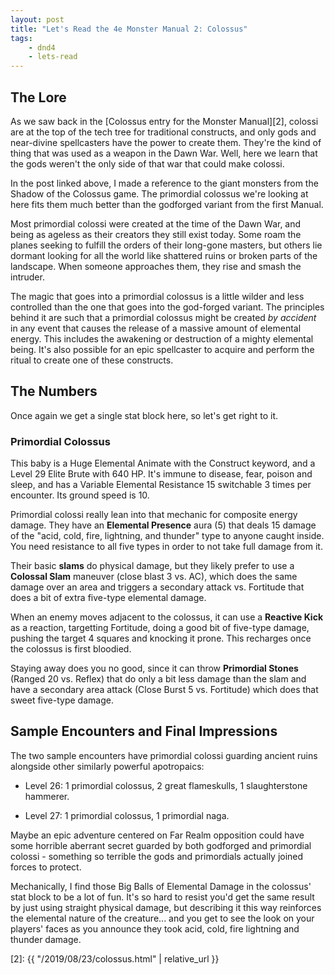 ```yaml
---
layout: post
title: "Let's Read the 4e Monster Manual 2: Colossus"
tags:
    - dnd4
    - lets-read
---
```


## The Lore

As we saw back in the [Colossus entry for the Monster Manual][2], colossi are at
the top of the tech tree for traditional constructs, and only gods and
near-divine spellcasters have the power to create them. They're the kind of
thing that was used as a weapon in the Dawn War. Well, here we learn that the
gods weren't the only side of that war that could make colossi.

In the post linked above, I made a reference to the giant monsters from the
Shadow of the Colossus game. The primordial colossus we're looking at here fits
them much better than the godforged variant from the first Manual.

Most primordial colossi were created at the time of the Dawn War, and being as
ageless as their creators they still exist today. Some roam the planes seeking
to fulfill the orders of their long-gone masters, but others lie dormant looking
for all the world like shattered ruins or broken parts of the landscape. When
someone approaches them, they rise and smash the intruder.

The magic that goes into a primordial colossus is a little wilder and less
controlled than the one that goes into the god-forged variant. The principles
behind it are such that a primordial colossus might be created _by accident_
in any event that causes the release of a massive amount of elemental
energy. This includes the awakening or destruction of a mighty elemental
being. It's also possible for an epic spellcaster to acquire and perform the
ritual to create one of these constructs.

## The Numbers

Once again we get a single stat block here, so let's get right to it.

### Primordial Colossus

This baby is a Huge Elemental Animate with the Construct keyword, and a Level 29
Elite Brute with 640 HP. It's immune to disease, fear, poison and sleep, and has
a Variable Elemental Resistance 15 switchable 3 times per encounter. Its ground
speed is 10.

Primordial colossi really lean into that mechanic for composite energy
damage. They have an **Elemental Presence** aura (5) that deals 15 damage of the
"acid, cold, fire, lightning, and thunder" type to anyone caught inside. You
need resistance to all five types in order to not take full damage from it.

Their basic **slams** do physical damage, but they likely prefer to use a
**Colossal Slam** maneuver (close blast 3 vs. AC), which does the same damage
over an area and triggers a secondary attack vs. Fortitude that does a bit of
extra five-type elemental damage.

When an enemy moves adjacent to the colossus, it can use a **Reactive Kick** as
a reaction, targetting Fortitude, doing a good bit of five-type damage, pushing
the target 4 squares and knocking it prone. This recharges once the colossus is
first bloodied.

Staying away does you no good, since it can throw **Primordial Stones** (Ranged
20 vs. Reflex) that do only a bit less damage than the slam and have a secondary
area attack (Close Burst 5 vs. Fortitude) which does that sweet five-type
damage.

## Sample Encounters and Final Impressions

The two sample encounters have primordial colossi guarding ancient ruins
alongside other similarly powerful apotropaics:

- Level 26: 1 primordial colossus, 2 great flameskulls, 1 slaughterstone
  hammerer.

- Level 27: 1 primordial colossus, 1 primordial naga.

Maybe an epic adventure centered on Far Realm opposition could have some
horrible aberrant secret guarded by both godforged and primordial colossi -
something so terrible the gods and primordials actually joined forces to
protect.

Mechanically, I find those Big Balls of Elemental Damage in the colossus' stat
block to be a lot of fun. It's so hard to resist you'd get the same result by
just using straight physical damage, but describing it this way reinforces the
elemental nature of the creature... and you get to see the look on your players'
faces as you announce they took acid, cold, fire lightning and thunder damage.

[2]: {{ "/2019/08/23/colossus.html" | relative_url }}
